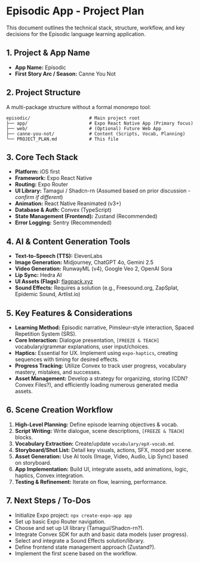 # Episodic App - Project Plan

This document outlines the technical stack, structure, workflow, and key decisions for the Episodic language learning application.

## 1. Project & App Name

* **App Name:** Episodic
* **First Story Arc / Season:** Canne You Not

## 2. Project Structure

A multi-package structure without a formal monorepo tool:

```text
episodic/                      # Main project root
├── app/                       # Expo React Native App (Primary focus)
├── web/                       # (Optional) Future Web App
├── canne-you-not/             # Content (Scripts, Vocab, Planning)
└── PROJECT_PLAN.md            # This file
```

## 3. Core Tech Stack

* **Platform:** iOS first
* **Framework:** Expo React Native
* **Routing:** Expo Router
* **UI Library:** Tamagui / Shadcn-rn (Assumed based on prior discussion - *confirm if different*)
* **Animation:** React Native Reanimated (v3+)
* **Database & Auth:** Convex (TypeScript)
* **State Management (Frontend):** Zustand (Recommended)
* **Error Logging:** Sentry (Recommended)

## 4. AI & Content Generation Tools

* **Text-to-Speech (TTS):** ElevenLabs
* **Image Generation:** Midjourney, ChatGPT 4o, Gemini 2.5
* **Video Generation:** RunwayML (v4), Google Veo 2, OpenAI Sora
* **Lip Sync:** Hedra AI
* **UI Assets (Flags):** [flagpack.xyz](https://flagpack.xyz/)
* **Sound Effects:** Requires a solution (e.g., Freesound.org, ZapSplat, Epidemic Sound, Artlist.io)

## 5. Key Features & Considerations

* **Learning Method:** Episodic narrative, Pimsleur-style interaction, Spaced Repetition System (SRS).
* **Core Interaction:** Dialogue presentation, `[FREEZE & TEACH]` vocabulary/grammar explanations, user input/choices.
* **Haptics:** Essential for UX. Implement using `expo-haptics`, creating sequences with timing for desired effects.
* **Progress Tracking:** Utilize Convex to track user progress, vocabulary mastery, mistakes, and successes.
* **Asset Management:** Develop a strategy for organizing, storing (CDN? Convex Files?), and efficiently loading numerous generated media assets.

## 6. Scene Creation Workflow

1. **High-Level Planning:** Define episode learning objectives & vocab.
2. **Script Writing:** Write dialogue, scene descriptions, `[FREEZE & TEACH]` blocks.
3. **Vocabulary Extraction:** Create/update `vocabulary/epX-vocab.md`.
4. **Storyboard/Shot List:** Detail key visuals, actions, SFX, mood per scene.
5. **Asset Generation:** Use AI tools (Image, Video, Audio, Lip Sync) based on storyboard.
6. **App Implementation:** Build UI, integrate assets, add animations, logic, haptics, Convex integration.
7. **Testing & Refinement:** Iterate on flow, learning, performance.

## 7. Next Steps / To-Dos

* Initialize Expo project: `npx create-expo-app app`
* Set up basic Expo Router navigation.
* Choose and set up UI library (Tamagui/Shadcn-rn?).
* Integrate Convex SDK for auth and basic data models (user progress).
* Select and integrate a Sound Effects solution/library.
* Define frontend state management approach (Zustand?).
* Implement the first scene based on the workflow.
